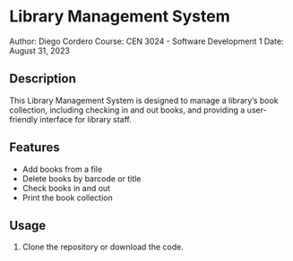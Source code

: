 # Library Management System

Author: Diego Cordero
Course: CEN 3024 - Software Development 1
Date: August 31, 2023

## Description
This Library Management System is designed to manage a library’s book collection, including checking in and
out books, and providing a user-friendly interface for library staff.

## Features
- Add books from a file
- Delete books by barcode or title
- Check books in and out
- Print the book collection

## Usage

1. Clone the repository or download the code.
